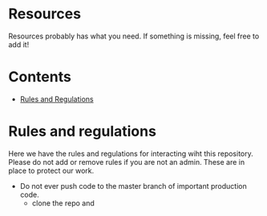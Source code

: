 # Resources
Resources probably has what you need. If something is missing, feel free to add it!

# Contents
* [Rules and Regulations](#RulesandRegs)

# Rules and regulations <a name=RulesandRegs></a>
Here we have the rules and regulations for interacting wiht this repository. Please do not add or remove rules if you are not an admin. These are in place to protect our work.

* Do not ever push code to the master branch of important production code.
  * clone the repo and
      
